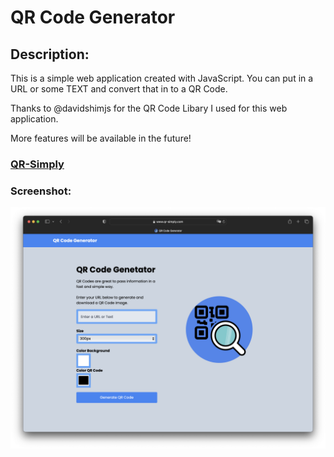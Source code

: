 # QR Code Generator

## Description:
This is a simple web application created with JavaScript. You can put in a URL or some TEXT and convert that in to a QR Code. 

Thanks to @davidshimjs for the QR Code Libary I used for this web application.

More features will be available in the future!

### [QR-Simply](https://qr-simply.com)

### Screenshot:
![Alt text](img/screenshot.png?raw=true "qr-simply.com")
